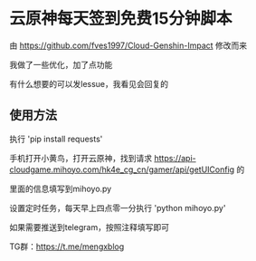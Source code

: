 # 云原神每天签到免费15分钟脚本

由 https://github.com/fves1997/Cloud-Genshin-Impact 修改而来

我做了一些优化，加了点功能

有什么想要的可以发lessue，我看见会回复的

## 使用方法

执行 'pip install requests'

手机打开小黄鸟，打开云原神，找到请求 https://api-cloudgame.mihoyo.com/hk4e_cg_cn/gamer/api/getUIConfig 的

里面的信息填写到mihoyo.py

设置定时任务，每天早上四点零一分执行 'python mihoyo.py'

如果需要推送到telegram，按照注释填写即可

TG群：https://t.me/mengxblog
